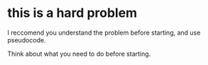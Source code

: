 
# this is a hard problem

I reccomend you understand the problem before starting, and use pseudocode.

Think about what you need to do before starting.
